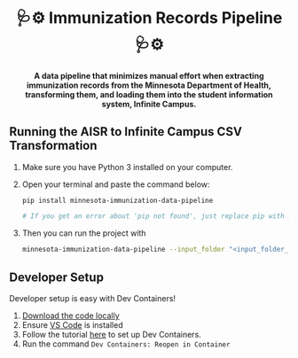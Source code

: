 <h1 align="center">🩺⚙️ Immunization Records Pipeline 🩺⚙️</h1>

<h4 align="center">A data pipeline that minimizes manual effort when extracting immunization records from the Minnesota Department of Health, transforming them, and loading them into the student information system, Infinite Campus.</h4>

## Running the AISR to Infinite Campus CSV Transformation
1. Make sure you have Python 3 installed on your computer.
1. Open your terminal and paste the command below:

   ```bash
   pip install minnesota-immunization-data-pipeline

   # If you get an error about 'pip not found', just replace pip with pip3.
   ```
1. Then you can run the project with 
   ```bash
   minnesota-immunization-data-pipeline --input_folder "<input_folder_path>" --output_folder "<output_folder_path>" --log_folder "<log_folder_path>"
   ```

## Developer Setup
Developer setup is easy with Dev Containers!
1. [Download the code locally](https://docs.github.com/en/repositories/creating-and-managing-repositories/cloning-a-repository)
1. Ensure [VS Code](https://code.visualstudio.com/) is installed
1. Follow the tutorial [here](https://code.visualstudio.com/docs/devcontainers/tutorial) to set up Dev Containers.
1. Run the command `Dev Containers: Reopen in Container`
